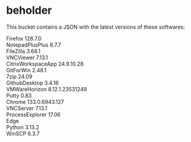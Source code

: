 # beholder
This bucket contains a JSON with the latest versions of these softwares:

Firefox            128.7.0          
NotepadPlusPlus    8.7.7            
FileZilla          3.68.1           
VNCViewer          7.13.1           
CitrixWorkspaceApp 24.9.10.28       
GitForWin          2.48.1           
7zip               24.09            
GithubDesktop      3.4.16           
VMWareHorizon      8.12.1.23531249  
Putty              0.83             
Chrome             133.0.6943.127   
VNCServer          7.13.1           
ProcessExplorer    17.06            
Edge                              
Python             3.13.2           
WinSCP             6.3.7            



